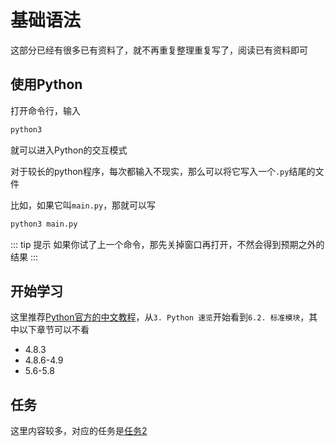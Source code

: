 # 基础语法
这部分已经有很多已有资料了，就不再重复整理重复写了，阅读已有资料即可  

## 使用Python
打开命令行，输入
``` bash
python3
```
就可以进入Python的交互模式

对于较长的python程序，每次都输入不现实，那么可以将它写入一个`.py`结尾的文件

比如，如果它叫`main.py`，那就可以写
``` bash
python3 main.py
```
::: tip 提示
如果你试了上一个命令，那先关掉窗口再打开，不然会得到预期之外的结果
:::

## 开始学习
这里推荐[Python官方的中文教程](https://docs.python.org/zh-cn/3/tutorial/introduction.html)，从`3. Python 速览`开始看到`6.2. 标准模块`，其中以下章节可以不看

- 4.8.3
- 4.8.6-4.9
- 5.6-5.8

## 任务
这里内容较多，对应的任务是[任务2](../tasks/2)
